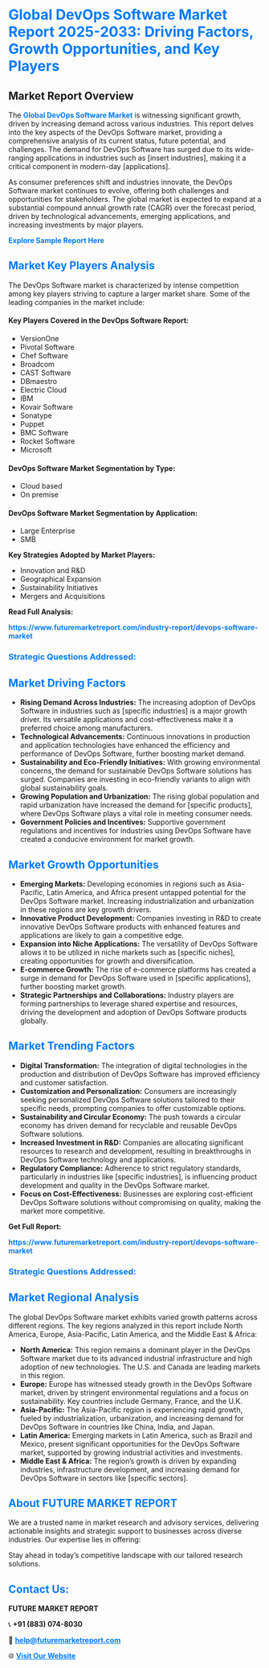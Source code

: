 <h1 style="color: #007BFF;">Global DevOps Software Market Report 2025-2033: Driving Factors, Growth Opportunities, and Key Players</h1>

<section id="overview">
<h2>Market Report Overview</h2>
<p>The <a href="https://www.futuremarketreport.com/industry-report/devops-software-market" style="color: #007BFF; text-decoration: none;"><strong>Global DevOps Software Market</strong></a> is witnessing significant growth, driven by increasing demand across various industries. This report delves into the key aspects of the DevOps Software market, providing a comprehensive analysis of its current status, future potential, and challenges. The demand for DevOps Software has surged due to its wide-ranging applications in industries such as [insert industries], making it a critical component in modern-day [applications].</p>
<p>As consumer preferences shift and industries innovate, the DevOps Software market continues to evolve, offering both challenges and opportunities for stakeholders. The global market is expected to expand at a substantial compound annual growth rate (CAGR) over the forecast period, driven by technological advancements, emerging applications, and increasing investments by major players.</p>
</section>

<section id="overview">
<p><a href="https://www.futuremarketreport.com/request-sample/reportId=56368" style="color: #007BFF; text-decoration: none;"><strong>Explore Sample Report Here</strong></a></p>
</section>

<section id="key-players">
<h2 style="color: #007BFF;">Market Key Players Analysis</h2>
<p>The DevOps Software market is characterized by intense competition among key players striving to capture a larger market share. Some of the leading companies in the market include:</p>
<h4>Key Players Covered in the DevOps Software Report:</h4>
<ul><li>VersionOne</li><li>Pivotal Software</li><li>Chef Software</li><li>Broadcom</li><li>CAST Software</li><li>DBmaestro</li><li>Electric Cloud</li><li>IBM</li><li>Kovair Software</li><li>Sonatype</li><li>Puppet</li><li>BMC Software</li><li>Rocket Software</li><li>Microsoft</li></ul>
<h4>DevOps Software Market Segmentation by Type:</h4>
<ul><li>Cloud based</li><li>On premise</li></ul>

<h4>DevOps Software Market Segmentation by Application:</h4>
<ul><li>Large Enterprise</li><li>SMB</li></ul>
<p><strong>Key Strategies Adopted by Market Players:</strong></p>
<ul>
<li>Innovation and R&D</li>
<li>Geographical Expansion</li>
<li>Sustainability Initiatives</li>
<li>Mergers and Acquisitions</li>
</ul>
</section>

<section>
<p><strong>Read Full Analysis: </strong></p><a href="https://www.futuremarketreport.com/industry-report/devops-software-market" style="color: #007BFF; text-decoration: none;"><strong>https://www.futuremarketreport.com/industry-report/devops-software-market</strong></a>
<h3 style="color: #007BFF;">Strategic Questions Addressed:</h3>
</section>

<section id="driving-factors">
<h2 style="color: #007BFF;">Market Driving Factors</h2>
<ul>
<li><strong>Rising Demand Across Industries:</strong> The increasing adoption of DevOps Software in industries such as [specific industries] is a major growth driver. Its versatile applications and cost-effectiveness make it a preferred choice among manufacturers.</li>
<li><strong>Technological Advancements:</strong> Continuous innovations in production and application technologies have enhanced the efficiency and performance of DevOps Software, further boosting market demand.</li>
<li><strong>Sustainability and Eco-Friendly Initiatives:</strong> With growing environmental concerns, the demand for sustainable DevOps Software solutions has surged. Companies are investing in eco-friendly variants to align with global sustainability goals.</li>
<li><strong>Growing Population and Urbanization:</strong> The rising global population and rapid urbanization have increased the demand for [specific products], where DevOps Software plays a vital role in meeting consumer needs.</li>
<li><strong>Government Policies and Incentives:</strong> Supportive government regulations and incentives for industries using DevOps Software have created a conducive environment for market growth.</li>
</ul>
</section>

<section id="growth-opportunities">
<h2 style="color: #007BFF;">Market Growth Opportunities</h2>
<ul>
<li><strong>Emerging Markets:</strong> Developing economies in regions such as Asia-Pacific, Latin America, and Africa present untapped potential for the DevOps Software market. Increasing industrialization and urbanization in these regions are key growth drivers.</li>
<li><strong>Innovative Product Development:</strong> Companies investing in R&D to create innovative DevOps Software products with enhanced features and applications are likely to gain a competitive edge.</li>
<li><strong>Expansion into Niche Applications:</strong> The versatility of DevOps Software allows it to be utilized in niche markets such as [specific niches], creating opportunities for growth and diversification.</li>
<li><strong>E-commerce Growth:</strong> The rise of e-commerce platforms has created a surge in demand for DevOps Software used in [specific applications], further boosting market growth.</li>
<li><strong>Strategic Partnerships and Collaborations:</strong> Industry players are forming partnerships to leverage shared expertise and resources, driving the development and adoption of DevOps Software products globally.</li>
</ul>
</section>

<section id="trending-factors">
<h2 style="color: #007BFF;">Market Trending Factors</h2>
<ul>
<li><strong>Digital Transformation:</strong> The integration of digital technologies in the production and distribution of DevOps Software has improved efficiency and customer satisfaction.</li>
<li><strong>Customization and Personalization:</strong> Consumers are increasingly seeking personalized DevOps Software solutions tailored to their specific needs, prompting companies to offer customizable options.</li>
<li><strong>Sustainability and Circular Economy:</strong> The push towards a circular economy has driven demand for recyclable and reusable DevOps Software solutions.</li>
<li><strong>Increased Investment in R&D:</strong> Companies are allocating significant resources to research and development, resulting in breakthroughs in DevOps Software technology and applications.</li>
<li><strong>Regulatory Compliance:</strong> Adherence to strict regulatory standards, particularly in industries like [specific industries], is influencing product development and quality in the DevOps Software market.</li>
<li><strong>Focus on Cost-Effectiveness:</strong> Businesses are exploring cost-efficient DevOps Software solutions without compromising on quality, making the market more competitive.</li>
</ul>
</section>

<section>
<p><strong>Get Full Report: </strong></p><a href="https://www.futuremarketreport.com/industry-report/devops-software-market" style="color: #007BFF; text-decoration: none;"><strong>https://www.futuremarketreport.com/industry-report/devops-software-market</strong></a>
<h3 style="color: #007BFF;">Strategic Questions Addressed:</h3>
</section>


<section id="regional-analysis">
<h2 style="color: #007BFF;">Market Regional Analysis</h2>
<p>The global DevOps Software market exhibits varied growth patterns across different regions. The key regions analyzed in this report include North America, Europe, Asia-Pacific, Latin America, and the Middle East & Africa:</p>
<ul>
<li><strong>North America:</strong> This region remains a dominant player in the DevOps Software market due to its advanced industrial infrastructure and high adoption of new technologies. The U.S. and Canada are leading markets in this region.</li>
<li><strong>Europe:</strong> Europe has witnessed steady growth in the DevOps Software market, driven by stringent environmental regulations and a focus on sustainability. Key countries include Germany, France, and the U.K.</li>
<li><strong>Asia-Pacific:</strong> The Asia-Pacific region is experiencing rapid growth, fueled by industrialization, urbanization, and increasing demand for DevOps Software in countries like China, India, and Japan.</li>
<li><strong>Latin America:</strong> Emerging markets in Latin America, such as Brazil and Mexico, present significant opportunities for the DevOps Software market, supported by growing industrial activities and investments.</li>
<li><strong>Middle East & Africa:</strong> The region’s growth is driven by expanding industries, infrastructure development, and increasing demand for DevOps Software in sectors like [specific sectors].</li>
</ul>
</section>

<footer>
<h2 style="color: #007BFF;">About FUTURE MARKET REPORT</h2>
<p>We are a trusted name in market research and advisory services, delivering actionable insights and strategic support to businesses across diverse industries. Our expertise lies in offering:</p>

<p>Stay ahead in today’s competitive landscape with our tailored research solutions.</p>

<h2 style="color: #007BFF;">Contact Us:</h2>
<p><strong>FUTURE MARKET REPORT</strong></p>
<p>📞 <strong>+91 (883) 074-8030</strong></p>
<p>📧 <strong><a href="mailto:help@futuremarketreport.com" style="color: #007BFF;">help@futuremarketreport.com</a></strong></p>
<p>🌐 <strong><a href="https://www.futuremarketreport.com/" style="color: #007BFF;">Visit Our Website</a></strong></p>
</footer>